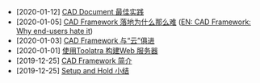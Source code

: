 
- [2020-01-12] [CAD Document 最佳实践](iccad/document_flow.md)
- [2020-01-05] [CAD Framework 落地为什么那么难](iccad/cad_framework_deploy.md) ([EN: CAD Framework: Why end-users hate it](en/iccad/cad_framework_deploy.md))
- [2020-01-03] [CAD Framework 与“云”俱进](iccad/cad_framework_cloud.md)
- [2020-01-01] [使用Toolatra 构建Web 服务器](other/use_toolatra.md)
- [2019-12-25] [CAD Framework 简介](iccad/cad_framework.md)
- [2019-12-25] [Setup and Hold 小结](icfe/setup_hold.md)
